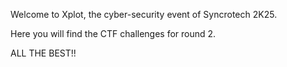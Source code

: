 Welcome to Xplot, the cyber-security event of Syncrotech 2K25.

Here you will find the CTF challenges for round 2.

ALL THE BEST!!

